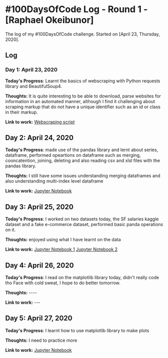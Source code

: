 # #100DaysOfCode Log - Round 1 - [Raphael Okeibunor]

The log of my #100DaysOfCode challenge. Started on [April 23, Thursday, 2020].

## Log

### Day 1: April 23, 2020

**Today's Progress**: Learnt the basics of webscraping with Python requests library and BeautifulSoup4.

**Thoughts:** It is quite interesting to be able to download, parse websites for information in an automated manner, although I find it challenging about scraping markup that do not have a unique identifier such as an id or class in their markup.

**Link to work:** [Webscraping script](https://github.com/RaphaelNagato/web_scraping_basics)

## Day 2: April 24, 2020

**Today's Progress**: made use of the pandas library and lernt about series, dataframe, performed opeartions on dataframe such as merging, cooncatention, joining, deleting and also reading csv and xlsl files with the pandas library.

**Thoughts:** I still have some issues understanding merging dataframes and also understanding multi-index level dataframe

**Link to work:** [Jupyter Notebook](https://github.com/RaphaelNagato/data_science_basics/blob/master/learning%20pandas.ipynb)

## Day 3: April 25, 2020

**Today's Progress**: I worked on two datasets today, the SF salaries kaggle dataset and a fake e-commerce dataset, performed basic panda operations on it.

**Thoughts:** enjoyed using what I have learnt on the data

**Link to work:** [Jupyter Notebook 1](https://github.com/RaphaelNagato/data_science_basics/blob/master/SF%20Salaries%20Exercise.ipynb) [Jupyter Notebook 2](https://github.com/RaphaelNagato/data_science_basics/blob/master/Ecommerce%20Purchases%20Exercise%20.ipynb)

## Day 4: April 26, 2020

**Today's Progress**: I read on the matplotlib library today, didn't really code tho Face with cold sweat, I hope to do better tomorrow.

**Thoughts:** ----

**Link to work:** ---

## Day 5: April 27, 2020

**Today's Progress**: I learnt how to use matplotlib library to make plots

**Thoughts:** I need to practice more

**Link to work:** [Jupyter Notebook](https://github.com/RaphaelNagato/data_science_basics/blob/master/Learning_matplotlib.ipynb)
